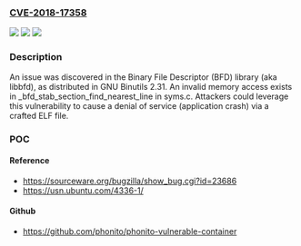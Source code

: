 ### [CVE-2018-17358](https://cve.mitre.org/cgi-bin/cvename.cgi?name=CVE-2018-17358)
![](https://img.shields.io/static/v1?label=Product&message=n%2Fa&color=blue)
![](https://img.shields.io/static/v1?label=Version&message=n%2Fa&color=blue)
![](https://img.shields.io/static/v1?label=Vulnerability&message=n%2Fa&color=brighgreen)

### Description

An issue was discovered in the Binary File Descriptor (BFD) library (aka libbfd), as distributed in GNU Binutils 2.31. An invalid memory access exists in _bfd_stab_section_find_nearest_line in syms.c. Attackers could leverage this vulnerability to cause a denial of service (application crash) via a crafted ELF file.

### POC

#### Reference
- https://sourceware.org/bugzilla/show_bug.cgi?id=23686
- https://usn.ubuntu.com/4336-1/

#### Github
- https://github.com/phonito/phonito-vulnerable-container

